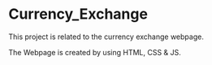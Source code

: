 # Currency_Exchange
This project is related to the currency exchange webpage.

The Webpage is created by using HTML, CSS & JS.
